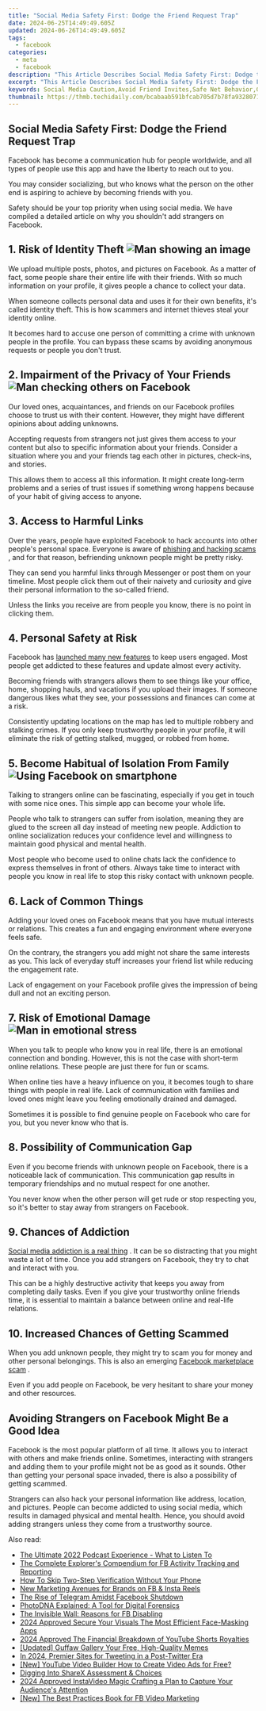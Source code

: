 ```yaml
---
title: "Social Media Safety First: Dodge the Friend Request Trap"
date: 2024-06-25T14:49:49.605Z
updated: 2024-06-26T14:49:49.605Z
tags:
  - facebook
categories:
  - meta
  - facebook
description: "This Article Describes Social Media Safety First: Dodge the Friend Request Trap"
excerpt: "This Article Describes Social Media Safety First: Dodge the Friend Request Trap"
keywords: Social Media Caution,Avoid Friend Invites,Safe Net Behavior,Guard Online Contacts,Steer Clear of DMs,Secure Profile Use,Eschew Suspicious Requests
thumbnail: https://thmb.techidaily.com/bcabaab591bfcab705d7b78fa9328071af132a2f5e82388216c0b539cc0ef7e4.jpg
---
```


## Social Media Safety First: Dodge the Friend Request Trap

 Facebook has become a communication hub for people worldwide, and all types of people use this app and have the liberty to reach out to you.

 You may consider socializing, but who knows what the person on the other end is aspiring to achieve by becoming friends with you.

 Safety should be your top priority when using social media. We have compiled a detailed article on why you shouldn't add strangers on Facebook.

## 1\. Risk of Identity Theft ![Man showing an image](https://static1.makeuseofimages.com/wordpress/wp-content/uploads/2022/04/Man-showing-an-image.jpg)

 We upload multiple posts, photos, and pictures on Facebook. As a matter of fact, some people share their entire life with their friends. With so much information on your profile, it gives people a chance to collect your data.

 When someone collects personal data and uses it for their own benefits, it's called identity theft. This is how scammers and internet thieves steal your identity online.

 It becomes hard to accuse one person of committing a crime with unknown people in the profile. You can bypass these scams by avoiding anonymous requests or people you don't trust.

## 2\. Impairment of the Privacy of Your Friends ![Man checking others on Facebook](https://static1.makeuseofimages.com/wordpress/wp-content/uploads/2022/04/Man-checking-others-on-Facebook.jpg)

 Our loved ones, acquaintances, and friends on our Facebook profiles choose to trust us with their content. However, they might have different opinions about adding unknowns.

 Accepting requests from strangers not just gives them access to your content but also to specific information about your friends. Consider a situation where you and your friends tag each other in pictures, check-ins, and stories.

 This allows them to access all this information. It might create long-term problems and a series of trust issues if something wrong happens because of your habit of giving access to anyone.

## 3\. Access to Harmful Links

 Over the years, people have exploited Facebook to hack accounts into other people's personal space. Everyone is aware of [phishing and hacking scams](https://www.makeuseof.com/types-of-phishing-attack/) , and for that reason, befriending unknown people might be pretty risky.

 They can send you harmful links through Messenger or post them on your timeline. Most people click them out of their naivety and curiosity and give their personal information to the so-called friend.

 Unless the links you receive are from people you know, there is no point in clicking them.

## 4\. Personal Safety at Risk

 Facebook has [launched many new features](https://www.makeuseof.com/best-facebook-features-other-apps-launched-first/) to keep users engaged. Most people get addicted to these features and update almost every activity.

 Becoming friends with strangers allows them to see things like your office, home, shopping hauls, and vacations if you upload their images. If someone dangerous likes what they see, your possessions and finances can come at a risk.

 Consistently updating locations on the map has led to multiple robbery and stalking crimes. If you only keep trustworthy people in your profile, it will eliminate the risk of getting stalked, mugged, or robbed from home.

## 5\. Become Habitual of Isolation From Family ![Using Facebook on smartphone](https://static1.makeuseofimages.com/wordpress/wp-content/uploads/2022/04/Using-Facebook-on-smartphone.jpg)

 Talking to strangers online can be fascinating, especially if you get in touch with some nice ones. This simple app can become your whole life.

 People who talk to strangers can suffer from isolation, meaning they are glued to the screen all day instead of meeting new people. Addiction to online socialization reduces your confidence level and willingness to maintain good physical and mental health.

 Most people who become used to online chats lack the confidence to express themselves in front of others. Always take time to interact with people you know in real life to stop this risky contact with unknown people.

## 6\. Lack of Common Things

 Adding your loved ones on Facebook means that you have mutual interests or relations. This creates a fun and engaging environment where everyone feels safe.

 On the contrary, the strangers you add might not share the same interests as you. This lack of everyday stuff increases your friend list while reducing the engagement rate.

 Lack of engagement on your Facebook profile gives the impression of being dull and not an exciting person.

## 7\. Risk of Emotional Damage ![Man in emotional stress](https://static1.makeuseofimages.com/wordpress/wp-content/uploads/2022/04/Man-in-emotional-stress.jpg)

 When you talk to people who know you in real life, there is an emotional connection and bonding. However, this is not the case with short-term online relations. These people are just there for fun or scams.

 When online ties have a heavy influence on you, it becomes tough to share things with people in real life. Lack of communication with families and loved ones might leave you feeling emotionally drained and damaged.

 Sometimes it is possible to find genuine people on Facebook who care for you, but you never know who that is.

## 8\. Possibility of Communication Gap

 Even if you become friends with unknown people on Facebook, there is a noticeable lack of communication. This communication gap results in temporary friendships and no mutual respect for one another.

 You never know when the other person will get rude or stop respecting you, so it's better to stay away from strangers on Facebook.

## 9\. Chances of Addiction

[Social media addiction is a real thing](https://www.makeuseof.com/what-is-social-media-addiction/) . It can be so distracting that you might waste a lot of time. Once you add strangers on Facebook, they try to chat and interact with you.

 This can be a highly destructive activity that keeps you away from completing daily tasks. Even if you give your trustworthy online friends time, it is essential to maintain a balance between online and real-life relations.

## 10\. Increased Chances of Getting Scammed

 When you add unknown people, they might try to scam you for money and other personal belongings. This is also an emerging [Facebook marketplace scam](https://www.makeuseof.com/facebook-marketplace-scams-and-how-to-avoid-them/) .

 Even if you add people on Facebook, be very hesitant to share your money and other resources.

## Avoiding Strangers on Facebook Might Be a Good Idea

 Facebook is the most popular platform of all time. It allows you to interact with others and make friends online. Sometimes, interacting with strangers and adding them to your profile might not be as good as it sounds. Other than getting your personal space invaded, there is also a possibility of getting scammed.

 Strangers can also hack your personal information like address, location, and pictures. People can become addicted to using social media, which results in damaged physical and mental health. Hence, you should avoid adding strangers unless they come from a trustworthy source.


<ins class="adsbygoogle"
     style="display:block"
     data-ad-format="autorelaxed"
     data-ad-client="ca-pub-7571918770474297"
     data-ad-slot="1223367746"></ins>



<ins class="adsbygoogle"
     style="display:block"
     data-ad-client="ca-pub-7571918770474297"
     data-ad-slot="8358498916"
     data-ad-format="auto"
     data-full-width-responsive="true"></ins>

<span class="atpl-alsoreadstyle">Also read:</span>
<div><ul>
<li><a href="https://facebook.techidaily.com/the-ultimate-2022-podcast-experience-what-to-listen-to/"><u>The Ultimate 2022 Podcast Experience - What to Listen To</u></a></li>
<li><a href="https://facebook.techidaily.com/the-complete-explorers-compendium-for-fb-activity-tracking-and-reporting/"><u>The Complete Explorer's Compendium for FB Activity Tracking and Reporting</u></a></li>
<li><a href="https://facebook.techidaily.com/how-to-skip-two-step-verification-without-your-phone/"><u>How To Skip Two-Step Verification Without Your Phone</u></a></li>
<li><a href="https://facebook.techidaily.com/new-marketing-avenues-for-brands-on-fb-and-insta-reels/"><u>New Marketing Avenues for Brands on FB & Insta Reels</u></a></li>
<li><a href="https://facebook.techidaily.com/the-rise-of-telegram-amidst-facebook-shutdown/"><u>The Rise of Telegram Amidst Facebook Shutdown</u></a></li>
<li><a href="https://facebook.techidaily.com/photodna-explained-a-tool-for-digital-forensics/"><u>PhotoDNA Explained: A Tool for Digital Forensics</u></a></li>
<li><a href="https://facebook.techidaily.com/the-invisible-wall-reasons-for-fb-disabling/"><u>The Invisible Wall: Reasons for FB Disabling</u></a></li>
<li><a href="https://extra-skills.techidaily.com/2024-approved-secure-your-visuals-the-most-efficient-face-masking-apps/"><u>2024 Approved  Secure Your Visuals  The Most Efficient Face-Masking Apps</u></a></li>
<li><a href="https://youtube-stream.techidaily.com/2024-approved-the-financial-breakdown-of-youtube-shorts-royalties/"><u>2024 Approved  The Financial Breakdown of YouTube Shorts Royalties</u></a></li>
<li><a href="https://some-techniques.techidaily.com/updated-guffaw-gallery-your-free-high-quality-memes/"><u>[Updated] Guffaw Gallery  Your Free, High-Quality Memes</u></a></li>
<li><a href="https://twitter-videos.techidaily.com/in-2024-premier-sites-for-tweeting-in-a-post-twitter-era/"><u>In 2024, Premier Sites for Tweeting in a Post-Twitter Era</u></a></li>
<li><a href="https://facebook-video-footage.techidaily.com/new-youtube-video-builder-how-to-create-video-ads-for-free/"><u>[New] YouTube Video Builder  How to Create Video Ads for Free?</u></a></li>
<li><a href="https://remote-screen-capture.techidaily.com/digging-into-sharex-assessment-and-choices/"><u>Digging Into ShareX  Assessment & Choices</u></a></li>
<li><a href="https://instagram-video-recordings.techidaily.com/2024-approved-instavideo-magic-crafting-a-plan-to-capture-your-audiences-attention/"><u>2024 Approved  InstaVideo Magic  Crafting a Plan to Capture Your Audience's Attention</u></a></li>
<li><a href="https://facebook-video-recording.techidaily.com/new-the-best-practices-book-for-fb-video-marketing/"><u>[New] The Best Practices Book for FB Video Marketing</u></a></li>
</ul></div>

